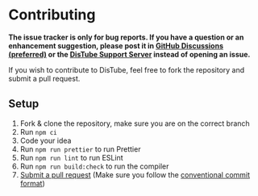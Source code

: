 # Contributing

**The issue tracker is only for bug reports. If you have a question or an enhancement suggestion, please post it in [GitHub Discussions (preferred)](https://github.com/skick1234/DisTube/discussions) or the [DisTube Support Server](https://discord.gg/feaDd9h) instead of opening an issue.**

If you wish to contribute to DisTube, feel free to fork the repository and submit a pull request.

## Setup

1. Fork & clone the repository, make sure you are on the correct branch
2. Run `npm ci`
3. Code your idea
4. Run `npm run prettier` to run Prettier
5. Run `npm run lint` to run ESLint
6. Run `npm run build:check` to run the compiler
7. [Submit a pull request](https://github.com/skick1234/DisTube/compare) (Make sure you follow the [conventional commit format](https://www.conventionalcommits.org/en/v1.0.0/))